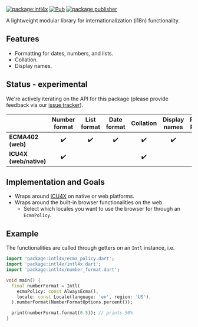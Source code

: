 [![package:intl4x](https://github.com/dart-lang/i18n/actions/workflows/intl4x.yml/badge.svg)](https://github.com/dart-lang/i18n/actions/workflows/intl4x.yml)
[![Pub](https://img.shields.io/pub/v/intl4x.svg)](https://pub.dev/packages/intl4x)
[![package publisher](https://img.shields.io/pub/publisher/intl4x.svg)](https://pub.dev/packages/intl4x/publisher)

A lightweight modular library for internationalization (i18n) functionality.

## Features

* Formatting for dates, numbers, and lists. 
* Collation.
* Display names.

## Status - experimental

We're actively iterating on the API for this package (please provide feedback
via our [issue tracker](https://github.com/dart-lang/i18n/issues)).

|   | Number format  | List format  | Date format  | Collation  | Display names | Plural Rules |
|---|:---:|:---:|:---:|:---:|:---:|:---:|
| **ECMA402 (web)** | :heavy_check_mark: | :heavy_check_mark: | :heavy_check_mark: | :heavy_check_mark: | :heavy_check_mark: | :heavy_check_mark: |
| **ICU4X (web/native)**  | :heavy_check_mark: |   |   | :heavy_check_mark: |   |   |

## Implementation and Goals

* Wraps around [ICU4X](https://github.com/unicode-org/icu4x) on native or web
  platforms.
* Wraps around the built-in browser functionalities on the web.
    * Select which locales you want to use the browser for through an `EcmaPolicy`.

## Example

The functionalities are called through getters on an `Intl` instance, i.e.

```dart
import 'package:intl4x/ecma_policy.dart';
import 'package:intl4x/intl4x.dart';
import 'package:intl4x/number_format.dart';

void main() {
  final numberFormat = Intl(
    ecmaPolicy: const AlwaysEcma(),
    locale: const Locale(language: 'en', region: 'US'),
  ).numberFormat(NumberFormatOptions.percent());

  print(numberFormat.format(0.5)); // prints 50%
}
```
